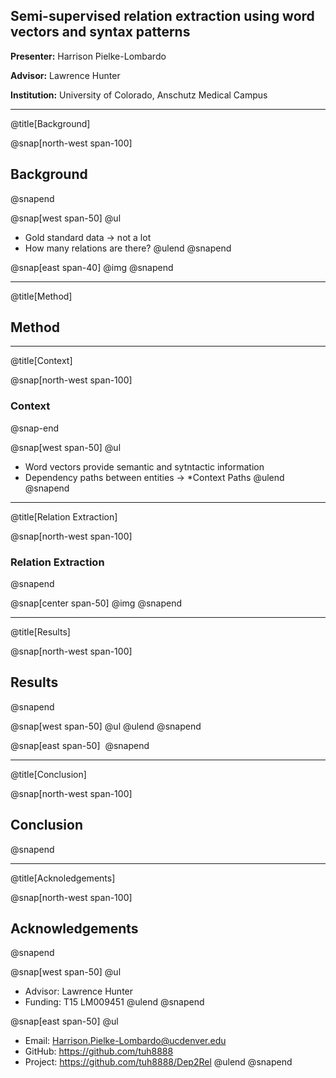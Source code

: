 ## Semi-supervised relation extraction using word vectors and syntax patterns

**Presenter:** Harrison Pielke-Lombardo

**Advisor:** Lawrence Hunter

**Institution:** University of Colorado, Anschutz Medical Campus

---
@title[Background]

@snap[north-west span-100]
## Background
@snapend

@snap[west span-50]
@ul[](false)
- Gold standard data &rarr; not a lot
- How many relations are there?
@ulend
@snapend

@snap[east span-40]
@img[](resources/dep_example.gif)
@snapend

---
@title[Method]

## Method

---
@title[Context]

@snap[north-west span-100]
### Context
@snap-end

@snap[west span-50]
@ul[](false)
- Word vectors provide semantic and sytntactic information
- Dependency paths between entities &rarr; *Context Paths
@ulend
@snapend

---
@title[Relation Extraction]

@snap[north-west span-100]
### Relation Extraction
@snapend

@snap[center span-50]
@img[](resources/algorithm.svg)
@snapend

---
@title[Results]

@snap[north-west span-100]
## Results
@snapend

@snap[west span-50]
@ul[](false)
@ulend
@snapend

@snap[east span-50]
![]()
@snapend

---
@title[Conclusion]

@snap[north-west span-100]
## Conclusion
@snapend

---
@title[Acknoledgements]

@snap[north-west span-100]
## Acknowledgements
@snapend

@snap[west span-50]
@ul[](false)
- Advisor: Lawrence Hunter
- Funding: T15 LM009451
@ulend
@snapend

@snap[east span-50]
@ul[](false)
- Email: Harrison.Pielke-Lombardo@ucdenver.edu
- GitHub: https://github.com/tuh8888
- Project: https://github.com/tuh8888/Dep2Rel
@ulend
@snapend
